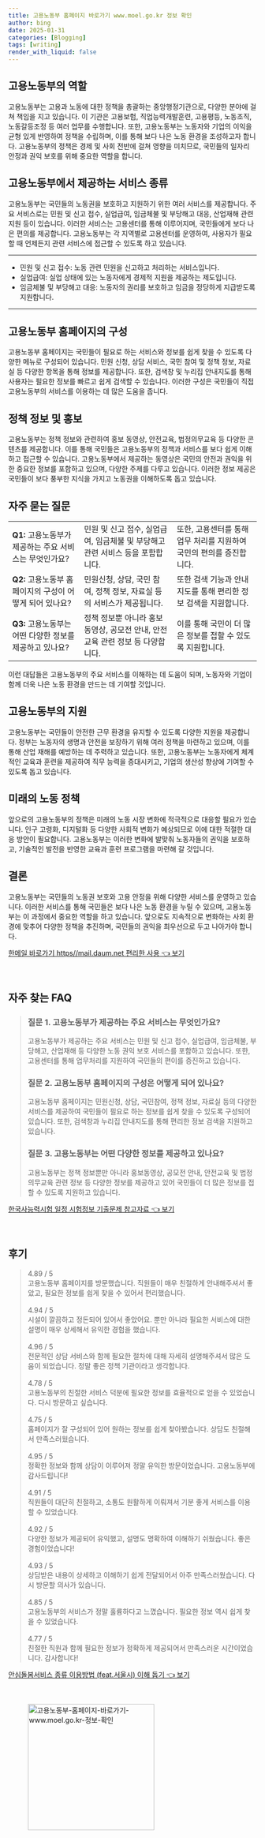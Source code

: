 ```yaml
---
title: 고용노동부 홈페이지 바로가기 www.moel.go.kr 정보 확인
author: bing
date: 2025-01-31
categories: [Blogging]
tags: [writing]
render_with_liquid: false
---
```



<h2 id='고용노동부_역할'>고용노동부의 역할</h2>

<p>고용노동부는 고용과 노동에 대한 정책을 총괄하는 중앙행정기관으로, 다양한 분야에 걸쳐 책임을 지고 있습니다. 이 기관은 고용보험, 직업능력개발훈련, 고용평등, 노동조직, 노동갈등조정 등 여러 업무를 수행합니다. 또한, 고용노동부는 노동자와 기업의 이익을 균형 있게 반영하여 정책을 수립하며, 이를 통해 보다 나은 노동 환경을 조성하고자 합니다. 고용노동부의 정책은 경제 및 사회 전반에 걸쳐 영향을 미치므로, 국민들의 일자리 안정과 권익 보호를 위해 중요한 역할을 합니다.</p>

<h2 id='고용노동부_서비스_종류'>고용노동부에서 제공하는 서비스 종류</h2>

<p>고용노동부는 국민들의 노동권을 보호하고 지원하기 위한 여러 서비스를 제공합니다. 주요 서비스로는 민원 및 신고 접수, 실업급여, 임금체불 및 부당해고 대응, 산업재해 관련 지원 등이 있습니다. 이러한 서비스는 고용센터를 통해 이루어지며, 국민들에게 보다 나은 편의를 제공합니다. 고용노동부는 각 지역별로 고용센터를 운영하여, 사용자가 필요할 때 언제든지 관련 서비스에 접근할 수 있도록 하고 있습니다.</p>

<hr />

<ul>
    <li>민원 및 신고 접수: 노동 관련 민원을 신고하고 처리하는 서비스입니다.</li>
    <li>실업급여: 실업 상태에 있는 노동자에게 경제적 지원을 제공하는 제도입니다.</li>
    <li>임금체불 및 부당해고 대응: 노동자의 권리를 보호하고 임금을 정당하게 지급받도록 지원합니다.</li>
</ul>

<hr />

<h2 id='고용노동부_홈페이지_구성'>고용노동부 홈페이지의 구성</h2>

<p>고용노동부 홈페이지는 국민들이 필요로 하는 서비스와 정보를 쉽게 찾을 수 있도록 다양한 메뉴로 구성되어 있습니다. 민원 신청, 상담 서비스, 국민 참여 및 정책 정보, 자료실 등 다양한 항목을 통해 정보를 제공합니다. 또한, 검색창 및 누리집 안내지도를 통해 사용자는 필요한 정보를 빠르고 쉽게 검색할 수 있습니다. 이러한 구성은 국민들이 직접 고용노동부의 서비스를 이용하는 데 많은 도움을 줍니다.</p>

<h2 id='정책_정보_및_홍보'>정책 정보 및 홍보</h2>

<p>고용노동부는 정책 정보와 관련하여 홍보 동영상, 안전교육, 법정의무교육 등 다양한 콘텐츠를 제공합니다. 이를 통해 국민들은 고용노동부의 정책과 서비스를 보다 쉽게 이해하고 접근할 수 있습니다. 고용노동부에서 제공하는 동영상은 국민의 안전과 권익을 위한 중요한 정보를 포함하고 있으며, 다양한 주제를 다루고 있습니다. 이러한 정보 제공은 국민들이 보다 풍부한 지식을 가지고 노동권을 이해하도록 돕고 있습니다.</p>

<h2 id='자주_묻는_질문'>자주 묻는 질문</h2>

<table>
    <tr>
        <td><b>Q1:</b> 고용노동부가 제공하는 주요 서비스는 무엇인가요?</td>
        <td>민원 및 신고 접수, 실업급여, 임금체불 및 부당해고 관련 서비스 등을 포함합니다.</td>
        <td>또한, 고용센터를 통해 업무 처리를 지원하여 국민의 편의를 증진합니다.</td>
    </tr>
    <tr>
        <td><b>Q2:</b> 고용노동부 홈페이지의 구성이 어떻게 되어 있나요?</td>
        <td>민원신청, 상담, 국민 참여, 정책 정보, 자료실 등의 서비스가 제공됩니다.</td>
        <td>또한 검색 기능과 안내지도를 통해 편리한 정보 검색을 지원합니다.</td>
    </tr>
    <tr>
        <td><b>Q3:</b> 고용노동부는 어떤 다양한 정보를 제공하고 있나요?</td>
        <td>정책 정보뿐 아니라 홍보동영상, 공모전 안내, 안전교육 관련 정보 등 다양합니다.</td>
        <td>이를 통해 국민이 더 많은 정보를 접할 수 있도록 지원합니다.</td>
    </tr>
</table>

<p>이런 대답들은 고용노동부의 주요 서비스를 이해하는 데 도움이 되며, 노동자와 기업이 함께 더욱 나은 노동 환경을 만드는 데 기여할 것입니다.</p>

<h2 id='고용노동부_지원'>고용노동부의 지원</h2>

<p>고용노동부는 국민들이 안전한 근무 환경을 유지할 수 있도록 다양한 지원을 제공합니다. 정부는 노동자의 생명과 안전을 보장하기 위해 여러 정책을 마련하고 있으며, 이를 통해 산업 재해를 예방하는 데 주력하고 있습니다. 또한, 고용노동부는 노동자에게 체계적인 교육과 훈련을 제공하여 직무 능력을 증대시키고, 기업의 생산성 향상에 기여할 수 있도록 돕고 있습니다.</p>

<h2 id='미래의_노동_정책'>미래의 노동 정책</h2>

<p>앞으로의 고용노동부의 정책은 미래의 노동 시장 변화에 적극적으로 대응할 필요가 있습니다. 인구 고령화, 디지털화 등 다양한 사회적 변화가 예상되므로 이에 대한 적절한 대응 방안이 필요합니다. 고용노동부는 이러한 변화에 발맞춰 노동자들의 권익을 보호하고, 기술적인 발전을 반영한 교육과 훈련 프로그램을 마련해 갈 것입니다.</p>

<h2 id='결론'>결론</h2>

<p>고용노동부는 국민들의 노동권 보호와 고용 안정을 위해 다양한 서비스를 운영하고 있습니다. 이러한 서비스를 통해 국민들은 보다 나은 노동 환경을 누릴 수 있으며, 고용노동부는 이 과정에서 중요한 역할을 하고 있습니다. 앞으로도 지속적으로 변화하는 사회 환경에 맞추어 다양한 정책을 추진하며, 국민들의 권익을 최우선으로 두고 나아가야 합니다.</p>


<p><a class="click-button" title="한메일 바로가기 https//mail.daum.net 편리한 사용" href="https://24nara.github.io/posts/%ED%95%9C%EB%A9%94%EC%9D%BC-%EB%B0%94%EB%A1%9C%EA%B0%80%EA%B8%B0-httpsmail.daum.net-%ED%8E%B8%EB%A6%AC%ED%95%9C-%EC%82%AC%EC%9A%A9/" rel="dofollow">한메일 바로가기 https//mail.daum.net 편리한 사용 👈 보기</a></p><br>
<h2 id='자주_찾는_FAQ'>자주 찾는 FAQ</h2>
<div itemscope="" itemtype="https://schema.org/FAQPage"> 
<blockquote> 
<div itemscope="" itemprop="mainEntity" itemtype="https://schema.org/Question"> 
<h3 itemprop="name">질문 1. 고용노동부가 제공하는 주요 서비스는 무엇인가요?</h3> 
<div itemscope="" itemprop="acceptedAnswer" itemtype="https://schema.org/Answer"> 
<span itemprop="text"> 
<p>고용노동부가 제공하는 주요 서비스는 민원 및 신고 접수, 실업급여, 임금체불, 부당해고, 산업재해 등 다양한 노동 권익 보호 서비스를 포함하고 있습니다. 또한, 고용센터를 통해 업무처리를 지원하여 국민들의 편이를 증진하고 있습니다.</p> 
</span> 
</div> 
</div> 

<div itemscope="" itemprop="mainEntity" itemtype="https://schema.org/Question"> 
<h3 itemprop="name">질문 2. 고용노동부 홈페이지의 구성은 어떻게 되어 있나요?</h3> 
<div itemscope="" itemprop="acceptedAnswer" itemtype="https://schema.org/Answer"> 
<span itemprop="text"> 
<p>고용노동부 홈페이지는 민원신청, 상담, 국민참여, 정책 정보, 자료실 등의 다양한 서비스를 제공하여 국민들이 필요로 하는 정보를 쉽게 찾을 수 있도록 구성되어 있습니다. 또한, 검색창과 누리집 안내지도를 통해 편리한 정보 검색을 지원하고 있습니다.</p> 
</span> 
</div> 
</div> 

<div itemscope="" itemprop="mainEntity" itemtype="https://schema.org/Question"> 
<h3 itemprop="name">질문 3. 고용노동부는 어떤 다양한 정보를 제공하고 있나요?</h3> 
<div itemscope="" itemprop="acceptedAnswer" itemtype="https://schema.org/Answer"> 
<span itemprop="text"> 
<p>고용노동부는 정책 정보뿐만 아니라 홍보동영상, 공모전 안내, 안전교육 및 법정의무교육 관련 정보 등 다양한 정보를 제공하고 있어 국민들이 더 많은 정보를 접할 수 있도록 지원하고 있습니다.</p> 
</span> 
</div> 
</div> 
</blockquote> 
</div>
<p><a class="click-button" title="한국사능력시험 일정 시험정보 기출문제 참고자료" href="https://24nara.github.io/posts/%ED%95%9C%EA%B5%AD%EC%82%AC%EB%8A%A5%EB%A0%A5%EC%8B%9C%ED%97%98-%EC%9D%BC%EC%A0%95-%EC%8B%9C%ED%97%98%EC%A0%95%EB%B3%B4-%EA%B8%B0%EC%B6%9C%EB%AC%B8%EC%A0%9C-%EC%B0%B8%EA%B3%A0%EC%9E%90%EB%A3%8C/" rel="dofollow">한국사능력시험 일정 시험정보 기출문제 참고자료 👈 보기</a></p><br>
<h2 id='후기'>후기</h2>
<div itemscope itemtype="https://schema.org/Product">
  <blockquote>
  <div itemprop="review" itemscope itemtype="https://schema.org/Review">
      <div itemprop="reviewRating" itemscope itemtype="https://schema.org/Rating"> <span itemprop="ratingValue">4.89</span> / <span itemprop="bestRating">5</span> </div>
      <span itemprop="reviewBody">고용노동부 홈페이지를 방문했습니다. 직원들이 매우 친절하게 안내해주셔서 좋았고, 필요한 정보를 쉽게 찾을 수 있어서 편리했습니다.</span>
  </div>
  <br>
  <div itemprop="review" itemscope itemtype="https://schema.org/Review">
      <div itemprop="reviewRating" itemscope itemtype="https://schema.org/Rating"> <span itemprop="ratingValue">4.94</span> / <span itemprop="bestRating">5</span> </div>
      <span itemprop="reviewBody">시설이 깔끔하고 정돈되어 있어서 좋았어요. 뿐만 아니라 필요한 서비스에 대한 설명이 매우 상세해서 유익한 경험을 했습니다.</span>
  </div>
  <br>
  <div itemprop="review" itemscope itemtype="https://schema.org/Review">
      <div itemprop="reviewRating" itemscope itemtype="https://schema.org/Rating"> <span itemprop="ratingValue">4.96</span> / <span itemprop="bestRating">5</span> </div>
      <span itemprop="reviewBody">전문적인 상담 서비스와 함께 필요한 절차에 대해 자세히 설명해주셔서 많은 도움이 되었습니다. 정말 좋은 정책 기관이라고 생각합니다.</span>
  </div>
  <br>
  <div itemprop="review" itemscope itemtype="https://schema.org/Review">
      <div itemprop="reviewRating" itemscope itemtype="https://schema.org/Rating"> <span itemprop="ratingValue">4.78</span> / <span itemprop="bestRating">5</span> </div>
      <span itemprop="reviewBody">고용노동부의 친절한 서비스 덕분에 필요한 정보를 효율적으로 얻을 수 있었습니다. 다시 방문하고 싶습니다.</span>
  </div>
  <br>
  <div itemprop="review" itemscope itemtype="https://schema.org/Review">
      <div itemprop="reviewRating" itemscope itemtype="https://schema.org/Rating"> <span itemprop="ratingValue">4.75</span> / <span itemprop="bestRating">5</span> </div>
      <span itemprop="reviewBody">홈페이지가 잘 구성되어 있어 원하는 정보를 쉽게 찾아봤습니다. 상담도 친절해서 만족스러웠습니다.</span>
  </div>
  <br>
  <div itemprop="review" itemscope itemtype="https://schema.org/Review">
      <div itemprop="reviewRating" itemscope itemtype="https://schema.org/Rating"> <span itemprop="ratingValue">4.95</span> / <span itemprop="bestRating">5</span> </div>
      <span itemprop="reviewBody">정확한 정보와 함께 상담이 이루어져 정말 유익한 방문이었습니다. 고용노동부에 감사드립니다!</span>
  </div>
  <br>
  <div itemprop="review" itemscope itemtype="https://schema.org/Review">
      <div itemprop="reviewRating" itemscope itemtype="https://schema.org/Rating"> <span itemprop="ratingValue">4.91</span> / <span itemprop="bestRating">5</span> </div>
      <span itemprop="reviewBody">직원들이 대단히 친절하고, 소통도 원활하게 이뤄져서 기분 좋게 서비스를 이용할 수 있었습니다.</span>
  </div>
  <br>
  <div itemprop="review" itemscope itemtype="https://schema.org/Review">
      <div itemprop="reviewRating" itemscope itemtype="https://schema.org/Rating"> <span itemprop="ratingValue">4.92</span> / <span itemprop="bestRating">5</span> </div>
      <span itemprop="reviewBody">다양한 정보가 제공되어 유익했고, 설명도 명확하여 이해하기 쉬웠습니다. 좋은 경험이었습니다!</span>
  </div>
  <br>
  <div itemprop="review" itemscope itemtype="https://schema.org/Review">
      <div itemprop="reviewRating" itemscope itemtype="https://schema.org/Rating"> <span itemprop="ratingValue">4.93</span> / <span itemprop="bestRating">5</span> </div>
      <span itemprop="reviewBody">상담받은 내용이 상세하고 이해하기 쉽게 전달되어서 아주 만족스러웠습니다. 다시 방문할 의사가 있습니다.</span>
  </div>
  <br>
  <div itemprop="review" itemscope itemtype="https://schema.org/Review">
      <div itemprop="reviewRating" itemscope itemtype="https://schema.org/Rating"> <span itemprop="ratingValue">4.85</span> / <span itemprop="bestRating">5</span> </div>
      <span itemprop="reviewBody">고용노동부의 서비스가 정말 훌륭하다고 느꼈습니다. 필요한 정보 역시 쉽게 찾을 수 있었습니다.</span>
  </div>
  <br>
  <div itemprop="review" itemscope itemtype="https://schema.org/Review">
      <div itemprop="reviewRating" itemscope itemtype="https://schema.org/Rating"> <span itemprop="ratingValue">4.77</span> / <span itemprop="bestRating">5</span> </div>
      <span itemprop="reviewBody">친절한 직원과 함께 필요한 정보가 정확하게 제공되어서 만족스러운 시간이었습니다. 감사합니다!</span>
  </div>
  </blockquote>
</div>
<p><a class="click-button" title="안심돌봄서비스 종류 이용방법 (feat.서울시) 이해 돕기" href="https://24nara.github.io/posts/%EC%95%88%EC%8B%AC%EB%8F%8C%EB%B4%84%EC%84%9C%EB%B9%84%EC%8A%A4-%EC%A2%85%EB%A5%98-%EC%9D%B4%EC%9A%A9%EB%B0%A9%EB%B2%95-(feat.%EC%84%9C%EC%9A%B8%EC%8B%9C)-%EC%9D%B4%ED%95%B4-%EB%8F%95%EA%B8%B0/" rel="dofollow">안심돌봄서비스 종류 이용방법 (feat.서울시) 이해 돕기 👈 보기</a></p><br>
<figure class="image"><img src="https://24nara.github.io/assets/img/thumbnail/고용노동부-홈페이지-바로가기-www.moel.go.kr-정보-확인.webp" alt="고용노동부-홈페이지-바로가기-www.moel.go.kr-정보-확인" width="256" height="256"></figure>
